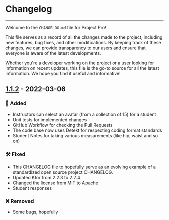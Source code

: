 # Changelog

------

Welcome to the `CHANGELOG.md` file for Project Pro!

This file serves as a record of all the changes made to the project, including new features, bug fixes, 
and other modifications. By keeping track of these changes, we can provide transparency to our users 
and ensure that everyone is aware of the latest developments.

Whether you're a developer working on the project or a user looking for information on recent updates, 
this file is the go-to source for all the latest information. We hope you find it useful and informative!

## [1.1.2] - 2022-03-06

### 🌟 Added

- Instructors can select an avatar (from a collection of 15) for a student
- Unit tests for implemented changes
- GitHub Workflow for checking the Pull Requests
- The code base now uses Detekt for respecting coding format standards
- Student Notes for taking various measurements (like hip, waist and so on)

### 🛠️ Fixed

- This CHANGELOG file to hopefully serve as an evolving example of a standardized open source project CHANGELOG.
- Updated Ktor from 2.2.3 to 2.2.4
- Changed the license from MIT to Apache
- Student responses

### ❌ Removed

- Some bugs, hopefully

[1.1.2]: https://github.com/hopingsteam/ProgressPro-API